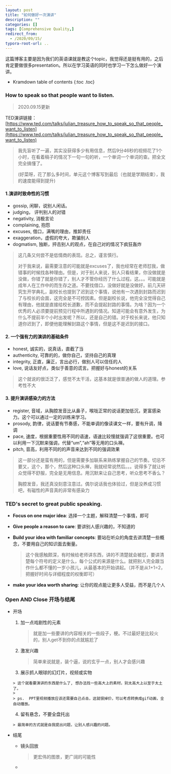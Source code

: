 ```yaml
---
layout: post
title: "如何做好一次演讲"
description: ""
categories: []
tags: [Comprehensive Quality,]
redirect_from:
  - /2020/09/15/
typora-root-url: ..
---
```


这篇博客主要是因为我们的英语课就是教这个topic，我觉得还是挺有用的，之后肯定要做很多presentation。所以在学习英语的同时也学习一下怎么做好一个演讲。

* Kramdown table of contents
{:toc .toc}
### How to speak so that people want to listen.

> 2020.09.15更新

TED演讲链接：[https://www.ted.com/talks/julian_treasure_how_to_speak_so_that_people_want_to_listen](https://www.ted.com/talks/julian_treasure_how_to_speak_so_that_people_want_to_listen)

> 我先盲听了一遍，其实没获得多少有用信息，然后9分46秒的视频花了1个小时，在看着稿子的情况下一句一句的听，一个单词一个单词的查。把全文完全搞懂了。
>
> (好菜呀，花了那么多时间，单元这个博客写到最后（也就是学期结束），我的速度能得到提升)

#### 1.演讲时致命性的习惯

- gossip, 闲聊，说别人闲话。
- judging， 评判别人的对错
- negativity,  消极言论
- complaining, 抱怨
- excuses, 借口，满嘴的理由，推卸责任
- exaggeration，虚假的夸大，欺骗别人
- dogmatism,  独断，抨击别人的观点，在自己对的情况下疯狂轰炸

>  这几条又何尝不是低情商的表现。总之，谨言慎行。
>
> 对于我来说，最需要注意的可能就是excuses了，我也经常在老师怼我，做错事的时候找各种理由。但是，对于别人来说，别人只看结果，你没做就是没做，你错了就是你错了，别人才不管你经历了什么过程。这。。。可能就是成年人在工作中的而生存之道。不要找借口，没做好就是没做好。前几天研究生开学典礼，副校长也提到了迟到这个事情，说他有一次遇到封路而迟到了与校长的会面，这完全是不可控因素。但是副校长说，他完全没觉得自己有理由，他就是直接给校长道歉，而不会提起封路的事情。为啥？因为一个优秀的人必须要提前预见行程中所遇到的情况。知道可能会有意外发生，为什么不提前半个小时出发呢？所以，还是自己的错。对于校长来说，他只知道你迟到了，即便他能理解封路这个事情，但是这不是迟到的接口。

#### 2.  一个强有力的演讲的基础条件

- honest, 诚实的，说真话，直截了当
- authenticity, 可靠的的，做你自己，坚持自己的真理
- integrity, 正直，廉正，言出必行，做别人可以信任的人
- love, 说话友好点，类似于善意的谎言。把握好与honest的关系

> 这个就说的很泛泛了，感觉不太干活，这基本就是很普通的做人的道理。参考性不大

#### 3. 提升演讲感染力的方法

- register, 音域，从胸腔发音比从鼻子，喉咙正常的说话更加低沉，更富感染力。这个可以通过一定的训练来学习。
- prosody, 韵律，说话要有节奏感，不能单调的像读课文一样，要有升调，降调
- pace, 速度，根据重要性用不同的语速，语速比较慢就强调了这很重要。也可以利用一下沉默来强调，代替“um”,“ah”等无用的口头禅。
- pitch, 音高，利用不同的的声音来达到不同的强调效果

> 这一部分还是蛮有用的，但是需要多加联系来熟练掌握自己的节奏。切忌不要又，这个，那个，然后这种口头禅，我就经常说然后。。。说得多了就让听众觉得不舒服，完全是无用信息。用沉默来让自己思考，听众思考不香么？
>
> 胸腔发音，我还真没刻意注意过。偶尔说话我也体验过，但是没养成习惯吧，有磁性的声音真的非常有感染力

### TED's secret to great public speaking.

- **Focus on one major idea**: 选择一个主题，解释清楚一个事情，即可

- **Give people a reason to care**: 要讲别人感兴趣的，不知道的

- **Build your idea with familiar concepts**: 要站在听众的角度去讲清楚一些概念，不要用自己的知识面去衡量。

  > 这个我感触颇深，有时候给老师讲东西，讲的不清楚就会被怼，要讲清楚每个符号的定义是什么，每个公式的来源是什么。就把别人完全跟当作什么都不懂的一岁小孩儿，从最基本的开始讲起。（并不是从1+1=2，把握好时间与详细程度的权衡即可）

- **make your idea worth sharing**: 让你的观点能让更多人受益，而不是几个人

### Open AND Close 开场与结尾

- 开场

   1. 加一点戏剧性的元素

      > 就是加一些要讲的内容相关的一些段子，梗。不过最好是比较火的，别人get不到你的点就尴尬了

   2. 激发兴趣

      > 简单来说就是，装个逼，说的玄乎一点，别人才会感兴趣

  	3. 展示抓人眼球的幻灯片，视频或实物

      > 这个就看要演讲的东西是什么了, 想办法找一些高大上的素材，别太高大上以至于太土了。
      >
      > ps.  PPT里视频播放应该还需要自己点击，这就很掉价，可以考虑转换成gif动画，全自动播放。

  	4. 留有悬念，不要全盘托出

      > 最简单的方式就是自我提出问题，让别人感兴趣的问题。

- 结尾

  - 镜头回放

    > 更宏伟的图景，更广阔的可能性

  - 